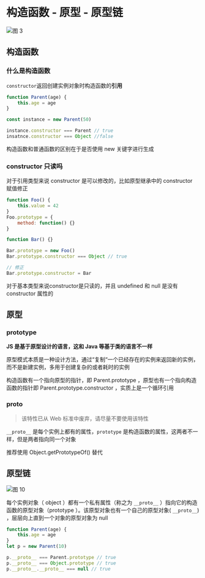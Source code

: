 # 构造函数 - 原型 - 原型链

![图 3](https://peterchen97.coding.net/p/img2/d/test/git/raw/master/769be664127ae7404456e16d8108ae656e856d83ff6edb64436c9806fd6d267f.png)  

## 构造函数

### 什么是构造函数

`constructor`返回创建实例对象时构造函数的**引用**

```js
function Parent(age) {
    this.age = age
}

const instance = new Parent(50)

instance.constructor === Parent // true
insatnce.constructor === Object //false
```

构造函数和普通函数的区别在于是否使用 new 关键字进行生成

### constructor 只读吗

对于引用类型来说 constructor 是可以修改的，比如原型继承中的 constructor 赋值修正

```js
function Foo() {
    this.value = 42
}
Foo.prototype = {
    method: function() {}
}

function Bar() {}

Bar.prototype = new Foo()
Bar.prototype.constructor === Object // true

// 修正
Bar.prototype.constructor = Bar

```

对于基本类型来说constructor是只读的，并且 undefined 和 null 是没有 constructor 属性的

## 原型

### prototype

**JS 是基于原型设计的语言，这和 Java 等基于类的语言不一样**

原型模式本质是一种设计方法，通过“复制“一个已经存在的实例来返回新的实例，而不是新建实例，多用于创建复杂的或者耗时的实例

构造函数有一个指向原型的指针，即 Parent.prototype ，原型也有一个指向构造函数的指针即 Parent.prototype.constructor ，实质上是一个循环引用

### __proto__

> 该特性已从 Web 标准中废弃，请尽量不要使用该特性

`__proto__` 是每个实例上都有的属性，`prototype` 是构造函数的属性，这两者不一样，但是两者指向同一个对象

推荐使用 Object.getPrototypeOf() 替代

## 原型链

![图 10](https://peterchen97.coding.net/p/img2/d/test/git/raw/master/cf29dcbc1c3b026d8f2587f3bb73e2c3df1f9c82cf41104a6f28a2aca2233422.png)  

每个实例对象（ object ）都有一个私有属性（称之为 `__proto__` ）指向它的构造函数的原型对象（prototype ）。该原型对象也有一个自己的原型对象( `__proto__`) ，层层向上直到一个对象的原型对象为 null

```js
function Parent(age) {
    this.age = age
}
let p = new Parent(10)

p.__proto__ === Parent.prototype // true
p.__proto__ === Object.prototype // true
p.__proto__.__proto__ === null // true
```

